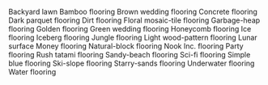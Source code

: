 Backyard lawn
Bamboo flooring
Brown wedding flooring
Concrete flooring
Dark parquet flooring
Dirt flooring
Floral mosaic-tile flooring
Garbage-heap flooring
Golden flooring
Green wedding flooring
Honeycomb flooring
Ice flooring
Iceberg flooring
Jungle flooring
Light wood-pattern flooring
Lunar surface
Money flooring
Natural-block flooring
Nook Inc. flooring
Party flooring
Rush tatami flooring
Sandy-beach flooring
Sci-fi flooring
Simple blue flooring
Ski-slope flooring
Starry-sands flooring
Underwater flooring
Water flooring
